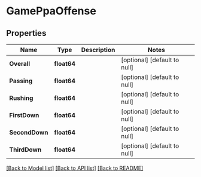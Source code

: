 # GamePpaOffense

## Properties
Name | Type | Description | Notes
------------ | ------------- | ------------- | -------------
**Overall** | **float64** |  | [optional] [default to null]
**Passing** | **float64** |  | [optional] [default to null]
**Rushing** | **float64** |  | [optional] [default to null]
**FirstDown** | **float64** |  | [optional] [default to null]
**SecondDown** | **float64** |  | [optional] [default to null]
**ThirdDown** | **float64** |  | [optional] [default to null]

[[Back to Model list]](../README.md#documentation-for-models) [[Back to API list]](../README.md#documentation-for-api-endpoints) [[Back to README]](../README.md)

